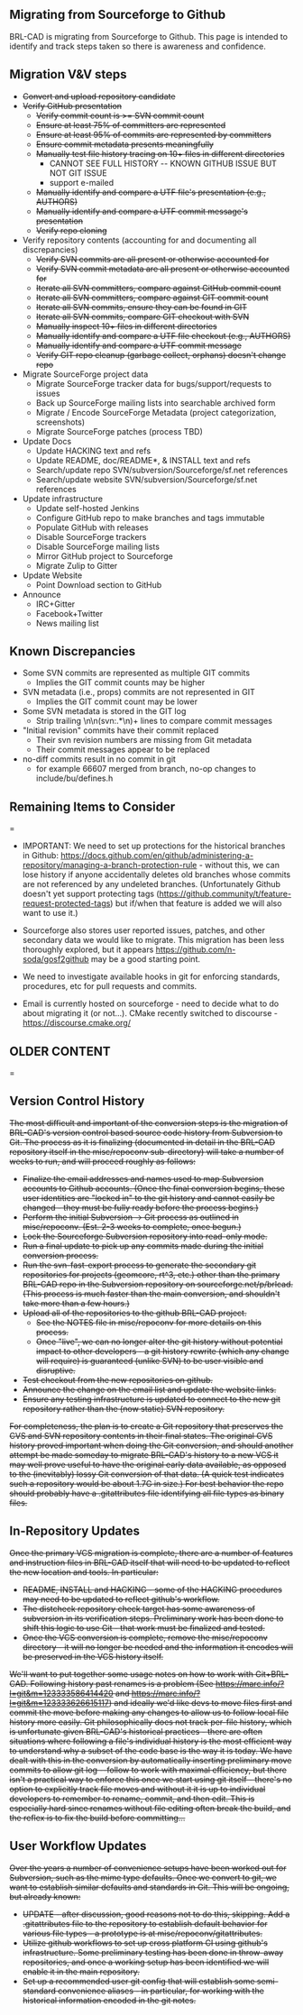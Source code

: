 ## Migrating from Sourceforge to Github

BRL-CAD is migrating from Sourceforge to Github. This page is intended
to identify and track steps taken so there is awareness and confidence.

## Migration V&V steps

-   <s>Convert and upload repository candidate</s>
-   <s>Verify GitHub presentation</s>
    -   <s>Verify commit count is &gt;= SVN commit count</s>
    -   <s>Ensure at least 75% of committers are represented</s>
    -   <s>Ensure at least 95% of commits are represented by
        committers</s>
    -   <s>Ensure commit metadata presents meaningfully</s>
    -   <s>Manually test file history tracing on 10+ files in different
        directories</s>
        -   CANNOT SEE FULL HISTORY -- KNOWN GITHUB ISSUE BUT NOT GIT
            ISSUE
        -   support e-mailed
    -   <s>Manually identify and compare a UTF file's presentation
        (e.g., AUTHORS)</s>
    -   <s>Manually identify and compare a UTF commit message's
        presentation</a></s>
    -   <s>Verify repo cloning</s>
-   Verify repository contents (accounting for and documenting all
    discrepancies)
    -   <s>Verify SVN commits are all present or otherwise accounted
        for</s>
    -   <s>Verify SVN commit metadata are all present or otherwise
        accounted for</s>
    -   <s>Iterate all SVN committers, compare against GitHub commit
        count</s>
    -   <s>Iterate all SVN committers, compare against GIT commit
        count</s>
    -   <s>Iterate all SVN commits, ensure they can be found in GIT</s>
    -   <s>Iterate all SVN commits, compare GIT checkout with SVN</s>
    -   <s>Manually inspect 10+ files in different directories</s>
    -   <s>Manually identify and compare a UTF file checkout (e.g.,
        AUTHORS)</s>
    -   <s>Manually identify and compare a UTF commit message</s>
    -   <s>Verify GIT repo cleanup (garbage collect, orphans) doesn't
        change repo</s>
-   Migrate SourceForge project data
    -   Migrate SourceForge tracker data for bugs/support/requests to
        issues
    -   Back up SourceForge mailing lists into searchable archived form
    -   Migrate / Encode SourceForge Metadata (project categorization,
        screenshots)
    -   Migrate SourceForge patches (process TBD)
-   Update Docs
    -   Update HACKING text and refs
    -   Update README, doc/README\*, & INSTALL text and refs
    -   Search/update repo SVN/subversion/Sourceforge/sf.net references
    -   Search/update website SVN/subversion/Sourceforge/sf.net
        references
-   Update infrastructure
    -   Update self-hosted Jenkins
    -   Configure GitHub repo to make branches and tags immutable
    -   Populate GitHub with releases
    -   Disable SourceForge trackers
    -   Disable SourceForge mailing lists
    -   Mirror GitHub project to Sourceforge
    -   Migrate Zulip to Gitter
-   Update Website
    -   Point Download section to GitHub
-   Announce
    -   IRC+Gitter
    -   Facebook+Twitter
    -   News mailing list

## Known Discrepancies

-   Some SVN commits are represented as multiple GIT commits
    -   Implies the GIT commit counts may be higher
-   SVN metadata (i.e., props) commits are not represented in GIT
    -   Implies the GIT commit count may be lower
-   Some SVN metadata is stored in the GIT log
    -   Strip trailing \\n\\n(svn:.\*\\n)+ lines to compare commit
        messages
-   "Initial revision" commits have their commit replaced
    -   Their svn revision numbers are missing from Git metadata
    -   Their commit messages appear to be replaced
-   no-diff commits result in no commit in git
    -   for example 66607 merged from branch, no-op changes to
        include/bu/defines.h

## Remaining Items to Consider

=

-   IMPORTANT: We need to set up protections for the historical branches
    in Github:
    <https://docs.github.com/en/github/administering-a-repository/managing-a-branch-protection-rule> -
    without this, we can lose history if anyone accidentally deletes old
    branches whose commits are not referenced by any undeleted branches.
    (Unfortunately Github doesn't yet support protecting tags
    (https://github.community/t/feature-request-protected-tags) but
    if/when that feature is added we will also want to use it.)

<!-- -->

-   Sourceforge also stores user reported issues, patches, and other
    secondary data we would like to migrate. This migration has been
    less thoroughly explored, but it appears
    <https://github.com/n-soda/gosf2github> may be a good starting
    point.

<!-- -->

-   We need to investigate available hooks in git for enforcing
    standards, procedures, etc for pull requests and commits.

<!-- -->

-   Email is currently hosted on sourceforge - need to decide what to do
    about migrating it (or not...). CMake recently switched to
    discourse - <https://discourse.cmake.org/>

## OLDER CONTENT

=

## Version Control History

<s>The most difficult and important of the conversion steps is the
migration of BRL-CAD's version control based source code history from
Subversion to Git. The process as it is finalizing (documented in detail
in the BRL-CAD repository itself in the misc/repoconv sub-directory)
will take a number of weeks to run, and will proceed roughly as follows:

-   Finalize the email addresses and names used to map Subversion
    accounts to Github accounts. (Once the final conversion begins,
    these user identities are "locked in" to the git history and cannot
    easily be changed - they must be fully ready before the process
    begins.)
-   Perform the initial Subversion -&gt; Git process as outlined in
    misc/repoconv. (Est. 2-3 weeks to complete, once begun.)
-   Lock the Sourceforge Subversion repository into read-only mode.
-   Run a final update to pick up any commits made during the initial
    conversion process.
-   Run the svn-fast-export process to generate the secondary git
    repositories for projects (geomcore, rt^3, etc.) other than the
    primary BRL-CAD repo in the Subversion repository on
    sourceforge.net/p/brlcad. (This process is much faster than the main
    conversion, and shouldn't take more than a few hours.)
-   Upload all of the repositories to the github BRL-CAD project.
    -   See the NOTES file in misc/repoconv for more details on this
        process.
    -   Once "live", we can no longer alter the git history without
        potential impact to other developers - a git history rewrite
        (which any change will require) is guaranteed (unlike SVN) to be
        user visible and disruptive.
-   Test checkout from the new repositories on github.
-   Announce the change on the email list and update the website links.
-   Ensure any testing infrastructure is updated to connect to the new
    git repository rather than the (now static) SVN repository.</s>

<s>For completeness, the plan is to create a Git repository that
preserves the CVS and SVN repository contents in their final states. The
original CVS history proved important when doing the Git conversion, and
should another attempt be made someday to migrate BRL-CAD's history to a
new VCS it may well prove useful to have the original early data
available, as opposed to the (inevitably) lossy Git conversion of that
data. (A quick test indicates such a repository would be about 1.7G in
size.) For best behavior the repo should probably have a .gitattributes
file identifying all file types as binary files.</s>

## In-Repository Updates

<s>Once the primary VCS migration is complete, there are a number of
features and instruction files in BRL-CAD itself that will need to be
updated to reflect the new location and tools. In particular:</s>

-   <s>README, INSTALL and HACKING - some of the HACKING procedures may
    need to be updated to reflect github's workflow.</s>
-   <s>The distcheck repository check target has some awareness of
    subversion in its verification steps. Preliminary work has been done
    to shift this logic to use Git - that work must be finalized and
    tested.</s>
-   <s>Once the VCS conversion is complete, remove the misc/repoconv
    directory - it will no longer be needed and the information it
    encodes will be preserved in the VCS history itself.</s>

<s>We'll want to put together some usage notes on how to work with
Git+BRL-CAD. Following history past renames is a problem (See
<https://marc.info/?l=git&m=123333586414420> and
<https://marc.info/?l=git&m=123333626615117>) and ideally we'd like devs
to move files first and commit the move before making any changes to
allow us to follow local file history more easily. Git philosophically
does not track per-file history, which is unfortunate given BRL-CAD's
historical practices - there are often situations where following a
file's individual history is the most efficient way to understand why a
subset of the code base is the way it is today. We have dealt with this
in the conversion by automatically inserting preliminary move commits to
allow git log --follow to work with maximal efficiency, but there isn't
a practical way to enforce this once we start using git itself - there's
no option to explicitly track file moves and without it it is up to
individual developers to remember to rename, commit, and then edit. This
is especially hard since renames without file editing often break the
build, and the reflex is to fix the build before committing...</s>

## User Workflow Updates

<s>Over the years a number of convenience setups have been worked out
for Subversion, such as the mime type defaults. Once we convert to git,
we want to establish similar defaults and standards in Git. This will be
ongoing, but already known:</s>

-   <s>UPDATE - after discussion, good reasons not to do this, skipping.
    Add a .gitattributes file to the repository to establish default
    behavior for various file types - a prototype is at
    misc/repoconv/gitattributes.</s>
-   <s>Utilize github workflows to set up cross platform CI using
    github's infrastructure. Some preliminary testing has been done in
    throw-away repositories, and once a working setup has been
    identified we will enable it in the main repository.</s>
-   <s>Set up a recommended user git config that will establish some
    semi-standard convenience aliases - in particular, for working with
    the historical information encoded in the git notes.</s>